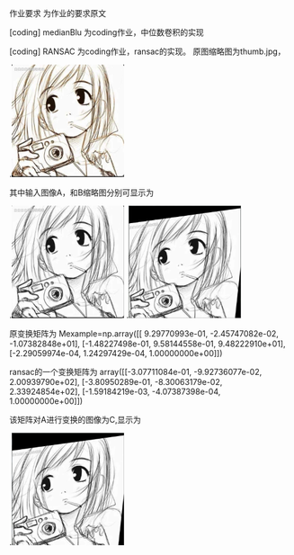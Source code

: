 作业要求 为作业的要求原文


[coding] medianBlu 为coding作业，中位数卷积的实现


[coding] RANSAC  为coding作业，ransac的实现。
原图缩略图为thumb.jpg，

.<img src="https://raw.githubusercontent.com/lqlqtctc/cv-assignment/master/week2/thumb.jpg" width="200" height="200" />

其中输入图像A，和B缩略图分别可显示为

.<img src="https://raw.githubusercontent.com/lqlqtctc/cv-assignment/master/week2/A.png" width="200" height="200" />
.<img src="https://raw.githubusercontent.com/lqlqtctc/cv-assignment/master/week2/B.png" width="200" height="200" />

原变换矩阵为
Mexample=np.array([[ 9.29770993e-01, -2.45747082e-02, -1.07382848e+01],
                   [-1.48227498e-01,  9.58144558e-01,  9.48222910e+01],
                   [-2.29059974e-04,  1.24297429e-04,  1.00000000e+00]])

ransac的一个变换矩阵为
array([[-3.07711084e-01, -9.92736077e-02,  2.00939790e+02],
       [-3.80950289e-01, -8.30063179e-02,  2.33924854e+02],
       [-1.59184219e-03, -4.07387398e-04,  1.00000000e+00]])

该矩阵对A进行变换的图像为C,显示为

.<img src="https://raw.githubusercontent.com/lqlqtctc/cv-assignment/master/week2/C.png" width="200" height="200" />
